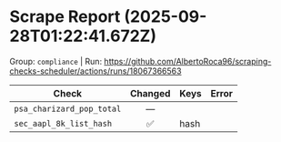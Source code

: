 # Scrape Report (2025-09-28T01:22:41.672Z)

Group: `compliance`  |  Run: https://github.com/AlbertoRoca96/scraping-checks-scheduler/actions/runs/18067366563

| Check | Changed | Keys | Error |
|---|:---:|:--|:--|
| `psa_charizard_pop_total` | — |  |  |
| `sec_aapl_8k_list_hash` | ✅ | hash |  |

